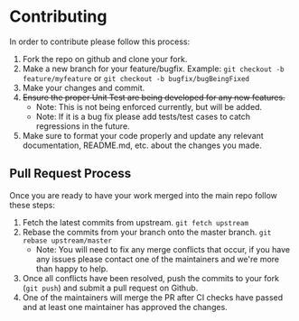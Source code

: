 # Contributing

In order to contribute please follow this process:

1. Fork the repo on github and clone your fork.
2. Make a new branch for your feature/bugfix. Example: `git checkout -b feature/myfeature` or `git checkout -b bugfix/bugBeingFixed`
3. Make your changes and commit.
4. ~~Ensure the proper Unit Test are being developed for any new features.~~
   - Note: This is not being enforced currently, but will be added.
   - Note: If it is a bug fix please add tests/test cases to catch regressions in the future.
5. Make sure to format your code properly and update any relevant documentation, README.md, etc. about the changes you made.
   

## Pull Request Process
Once you are ready to have your work merged into the main repo follow these steps:

1. Fetch the latest commits from upstream. `git fetch upstream`
2. Rebase the commits from your branch onto the master branch. `git rebase upstream/master`
   - Note: You will need to fix any merge conflicts that occur, if you have any issues please contact one of the maintainers and we're more than happy to help.
3. Once all conflicts have been resolved, push the commits to your fork (`git push`) and submit a pull request on Github.
4. One of the maintainers will merge the PR after CI checks have passed and at least one maintainer has approved the changes.
